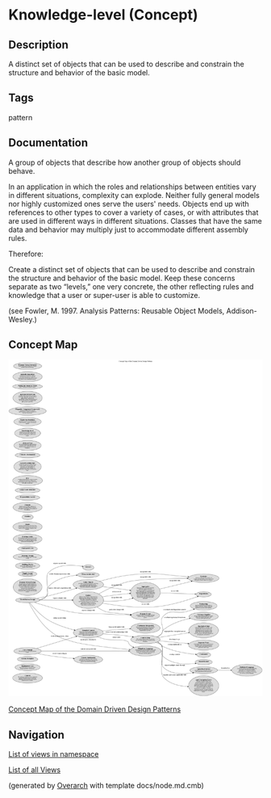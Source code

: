 
# Knowledge-level (Concept)
## Description
A distinct set of objects that can be used to describe and constrain the
structure and behavior of the basic model.


## Tags
pattern

## Documentation
A group of objects that describe how another group of objects should behave.

In an application in which the roles and relationships between entities vary in
different situations, complexity can explode. Neither fully general models nor
highly customized ones serve the users' needs. Objects end up with references
to other types to cover a variety of cases, or with attributes that are used in
different ways in different situations. Classes that have the same data and
behavior may multiply just to accommodate different assembly rules.

Therefore:

Create a distinct set of objects that can be used to describe and constrain the
structure and behavior of the basic model. Keep these concerns separate as two
“levels,” one very concrete, the other reflecting rules and knowledge that a
user or super-user is able to customize.

(see Fowler, M. 1997. Analysis Patterns: Reusable Object Models, Addison-Wesley.)

## Concept Map
![Concept Map of the Domain Driven Design Patterns](../../software-development/domain-driven-design/concept-view.png)

[Concept Map of the Domain Driven Design Patterns](../../software-development/domain-driven-design/concept-view.md)


## Navigation
[List of views in namespace](./views-in-namespace.md)

[List of all Views](../../views.md)


(generated by [Overarch](https://github.com/soulspace-org/overarch) with template docs/node.md.cmb)
